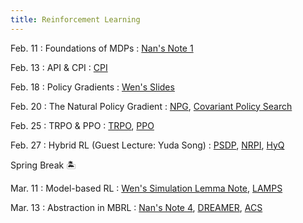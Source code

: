 ```yaml
---
title: Reinforcement Learning
---
```


Feb. 11
: Foundations of MDPs
  : [Nan's Note 1](https://nanjiang.cs.illinois.edu/files/cs542f22/note1.pdf)

Feb. 13
: API & CPI
  : [CPI](https://people.eecs.berkeley.edu/~pabbeel/cs287-fa09/readings/KakadeLangford-icml2002.pdf)

Feb. 18
: Policy Gradients
  : [Wen's Slides](https://wensun.github.io/CS6789_fall_2024/PG_1_pdf.pdf)

Feb. 20
: The Natural Policy Gradient
  : [NPG](https://proceedings.neurips.cc/paper_files/paper/2001/file/4b86abe48d358ecf194c56c69108433e-Paper.pdf), [Covariant Policy Search](https://citeseerx.ist.psu.edu/document?repid=rep1&type=pdf&doi=acbba2baaff24d6772ff89c27440c8c599115e19)

Feb. 25
: TRPO & PPO
  : [TRPO](https://arxiv.org/pdf/1502.05477), [PPO](https://arxiv.org/pdf/1707.06347)

Feb. 27
: Hybrid RL (Guest Lecture: Yuda Song)
  : [PSDP](https://papers.nips.cc/paper_files/paper/2003/file/3837a451cd0abc5ce4069304c5442c87-Paper.pdf), [NRPI](https://arxiv.org/pdf/1406.5979), [HyQ](https://arxiv.org/pdf/2210.06718)

Spring Break 🏝️

Mar. 11
: Model-based RL
  : [Wen's Simulation Lemma Note](https://wensun.github.io/CS4789_data/simulation_lemma.pdf), [LAMPS](https://arxiv.org/pdf/2303.00694)

Mar. 13
: Abstraction in MBRL
  : [Nan's Note 4](https://nanjiang.cs.illinois.edu/files/cs542f22/note4.pdf), [DREAMER](https://arxiv.org/pdf/2301.04104), [ACS](https://arxiv.org/pdf/2207.08229)